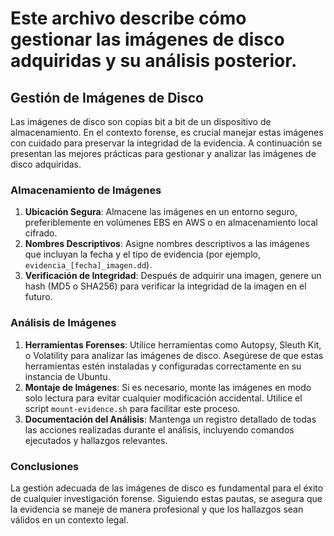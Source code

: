 # Este archivo describe cómo gestionar las imágenes de disco adquiridas y su análisis posterior.

## Gestión de Imágenes de Disco

Las imágenes de disco son copias bit a bit de un dispositivo de almacenamiento. En el contexto forense, es crucial manejar estas imágenes con cuidado para preservar la integridad de la evidencia. A continuación se presentan las mejores prácticas para gestionar y analizar las imágenes de disco adquiridas.

### Almacenamiento de Imágenes

1. **Ubicación Segura**: Almacene las imágenes en un entorno seguro, preferiblemente en volúmenes EBS en AWS o en almacenamiento local cifrado.
2. **Nombres Descriptivos**: Asigne nombres descriptivos a las imágenes que incluyan la fecha y el tipo de evidencia (por ejemplo, `evidencia_[fecha]_imagen.dd`).
3. **Verificación de Integridad**: Después de adquirir una imagen, genere un hash (MD5 o SHA256) para verificar la integridad de la imagen en el futuro.

### Análisis de Imágenes

1. **Herramientas Forenses**: Utilice herramientas como Autopsy, Sleuth Kit, o Volatility para analizar las imágenes de disco. Asegúrese de que estas herramientas estén instaladas y configuradas correctamente en su instancia de Ubuntu.
2. **Montaje de Imágenes**: Si es necesario, monte las imágenes en modo solo lectura para evitar cualquier modificación accidental. Utilice el script `mount-evidence.sh` para facilitar este proceso.
3. **Documentación del Análisis**: Mantenga un registro detallado de todas las acciones realizadas durante el análisis, incluyendo comandos ejecutados y hallazgos relevantes.

### Conclusiones

La gestión adecuada de las imágenes de disco es fundamental para el éxito de cualquier investigación forense. Siguiendo estas pautas, se asegura que la evidencia se maneje de manera profesional y que los hallazgos sean válidos en un contexto legal.